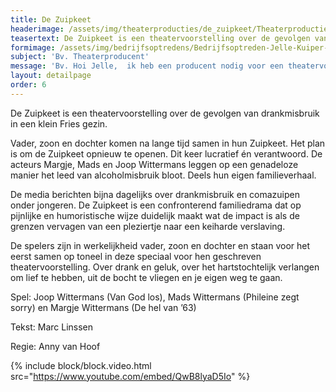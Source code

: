 ```yaml
---
title: De Zuipkeet
headerimage: /assets/img/theaterproducties/de_zuipkeet/Theaterproducties-dezuipkeet-Jelle-Kuiper.jpg
teasertext: De Zuipkeet is een theatervoorstelling over de gevolgen van drankmisbruik in een klein Fries gezin.
formimage: /assets/img/bedrijfsoptredens/Bedrijfsoptreden-Jelle-Kuiper-fakespeech.jpg
subject: 'Bv. Theaterproducent'
message: 'Bv. Hoi Jelle,  ik heb een producent nodig voor een theatervoorstelling die ik op aan het zetten ben. Wil je een keertje koffie drinken? Groetjes, Charlotte'
layout: detailpage
order: 6
---
```


De Zuipkeet is een theatervoorstelling over de gevolgen van drankmisbruik in een klein Fries gezin.

Vader, zoon en dochter komen na lange tijd samen in hun Zuipkeet. Het plan is om de Zuipkeet opnieuw te openen. Dit keer lucratief én verantwoord. De acteurs Margje, Mads en Joop Wittermans leggen op een genadeloze manier het leed van alcoholmisbruik bloot. Deels hun eigen familieverhaal.

De media berichten bijna dagelijks over drankmisbruik en comazuipen onder jongeren. De Zuipkeet is een confronterend familiedrama dat op pijnlijke en humoristische wijze duidelijk maakt wat de impact is als de grenzen vervagen van een pleziertje naar een keiharde verslaving.

De spelers zijn in werkelijkheid vader, zoon en dochter en staan voor het eerst samen op toneel in deze speciaal voor hen geschreven theatervoorstelling. Over drank en geluk, over het hartstochtelijk verlangen om lief te hebben, uit de bocht te vliegen en je eigen weg te gaan.

Spel: Joop Wittermans (Van God los), Mads Wittermans (Phileine zegt sorry) en Margje Wittermans (De hel van ’63)

Tekst: Marc Linssen

Regie: Anny van Hoof​

{% include block/block.video.html src="https://www.youtube.com/embed/QwB8lyaD5Io" %}

